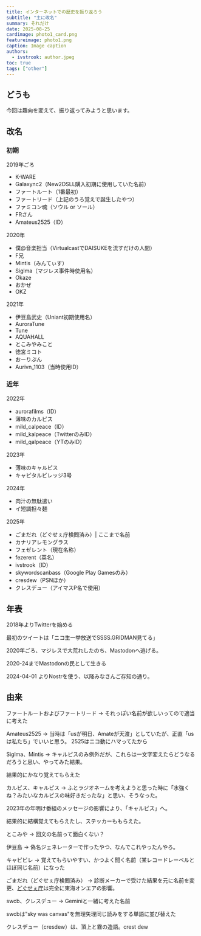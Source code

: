 ```yaml
---
title: インターネットでの歴史を振り返ろう
subtitle: "主に改名"
summary: それだけ
date: 2025-08-25
cardimage: photo1_card.png
featureimage: photo1.png
caption: Image caption
authors:
  - ivstrook: author.jpeg
toc: true
tags: ["other"]
---
```


## どうも
今回は趣向を変えて、振り返ってみようと思います。

## 改名
### 初期
 2019年ごろ
  - K-WARE
  - Galaxync2（New2DSLL購入初期に使用していた名前）
  - ファートルート（1番最初）
  - ファートリード（上記のうろ覚えで誕生したやつ）
  - ファミコン魂（ソウル or ソール）
  - FRさん
  - Amateus2525（ID）

 2020年
  - 僕@音楽担当（VirtualcastでDAISUKEを流すだけの人間）
  - F兄
  - Mintis（みんてぃす）
  - Siglma（マジレス事件時使用名）
  - Okaze
  - おかぜ
  - OKZ

 2021年
  - 伊豆島武史（Uniant初期使用名）
  - AuroraTune
  - Tune
  - AQUAHALL
  - とこみやみこと
  - 徳宮ミコト
  - おーりぶん
  - Aurivn_1103（当時使用ID）

### 近年
 2022年
  - aurorafilms（ID）
  - 薄味のカルピス
  - mild_calpeace（ID）
  - mild_kalpeace（TwitterのみID）
  - mild_qalpeace（YTのみID）


 2023年
  - 薄味のキャルピス
  - キャピタルビレッジ3号

 2024年
  - 肉汁の無駄遣い
  - イ短調担々麺

 2025年
  - ごまだれ（どぐせぇ庁検閲済み）| ここまで名前
  - カナリアレモングラス
  - フェゼレント（現在名称）
  - fezerent（英名）
  - ivstrook（ID）
  - skywordscanbass（Google Play Gamesのみ）
  - cresdew（PSNほか）
  - クレスデュー（アイマスP名で使用）

## 年表
2018年よりTwitterを始める

最初のツイートは「ニコ生一挙放送でSSSS.GRIDMAN見てる」

2020年ごろ、マジレスで大荒れしたのち、Mastodonへ逃げる。

2020-24までMastodonの民として生きる

2024-04-01 よりNostrを使う、以降みなさんご存知の通り。

## 由来
ファートルートおよびファートリード
-> それっぽい名前が欲しいってので適当に考えた

Amateus2525
-> 当時は「usが明日、Amateが天渡」としていたが、正直「usは私たち」でいいと思う。
2525はニコ動にハマってたから

Siglma、Mintis
-> キャルピスのみ例外だが、これらは一文字変えたらどうなるだろうと思い、やってみた結果。

結果的にかなり覚えてもらえた

カルピス、キャルピス
-> ふとラジオネームを考えようと思った時に「水強くね？みたいなカルピスの味好きだったな」と思い、そうなった。

2023年の年明け番組のメッセージの影響により、「キャルピス」へ。

結果的に結構覚えてもらえたし、ステッカーももらえた。

とこみや
-> 回文の名前って面白くない？

伊豆島
-> 偽名ジェネレーターで作ったやつ、なんでこれやったんやろ。

キャピビレ
-> 覚えてもらいやすい、かつよく聞く名前（某レコードレーベルとほぼ同じ名前）になった

ごまだれ（どぐせぇ庁検閲済み）
-> 診断メーカーで受けた結果を元に名前を変更、[どぐせぇ庁](https://www.youtube.com/watch?v=9dYkgU8CapA)は完全に東海オンエアの影響。

swcb、クレスデュー
-> Geminiと一緒に考えた名前

swcbは"sky was canvas"を無理矢理同じ読みをする単語に並び替えた

クレスデュー（cresdew）は、頂上と霧の造語。crest dew
